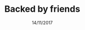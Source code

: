 ---
title: Backed by friends
video: https://www.youtube.com/embed/e9Fiazbsk94
image: '/assets/images/updates/friends.jpg'
date: '14/11/2017'
---
